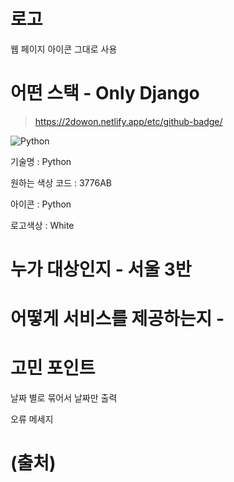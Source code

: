 # 로고

웹 페이지 아이콘 그대로 사용



# 어떤 스택 - Only Django

> https://2dowon.netlify.app/etc/github-badge/

<img alt="Python" src ="https://img.shields.io/badge/Python-3776AB.svg?&style=for-the-badge&logo=Python&logoColor=white"/>

기술명 : Python

원하는 색상 코드 : 3776AB

아이콘 : Python

로고색상 : White



# 누가 대상인지 - 서울 3반





# 어떻게 서비스를 제공하는지 - 





# 고민 포인트

날짜 별로 묶어서 날짜만 출력

오류 메세지



# (출처)

